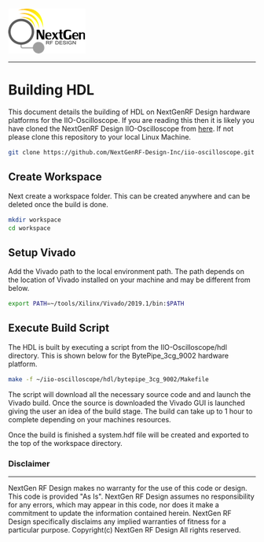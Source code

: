 ![logo](../docs/images/ngrf_logo.png)

---

# Building HDL
This document details the building of HDL on NextGenRF Design hardware platforms for the IIO-Oscilloscope. If you are reading this then it is likely you have cloned the NextGenRF Design IIO-Oscilloscope from [here](https://github.com/NextGenRF-Design-Inc/iio-oscilloscope.git). If not please clone this repository to your local Linux Machine.

```bash
git clone https://github.com/NextGenRF-Design-Inc/iio-oscilloscope.git
```

## Create Workspace

Next create a workspace folder.  This can be created anywhere and can be deleted once the build is done. 

```bash
mkdir workspace
cd workspace
```

## Setup Vivado

Add the Vivado path to the local environment path.  The path depends on the location of Vivado installed on your machine and may be different from below.

```bash
export PATH=~/tools/Xilinx/Vivado/2019.1/bin:$PATH
```

## Execute Build Script

The HDL is built by executing a script from the IIO-Oscilloscope/hdl directory.  This is shown below for the BytePipe_3cg_9002 hardware platform.  

```bash
make -f ~/iio-oscilloscope/hdl/bytepipe_3cg_9002/Makefile 
```

The script will download all the necessary source code and and launch the Vivado build.  Once the source is downloaded the Vivado GUI is launched giving the user an idea of the build stage.  The build can take up to 1 hour to complete depending on your machines resources. 

Once the build is finished a system.hdf file will be created and exported to the top of the workspace directory. 

### Disclaimer
----------------------
NextGen RF Design makes no warranty for the use of this code or design. This code is provided  "As Is". NextGen RF Design assumes no responsibility for
any errors, which may appear in this code, nor does it make a commitment to update the information contained herein. NextGen RF Design specifically
disclaims any implied warranties of fitness for a particular purpose.
Copyright(c) NextGen RF Design
All rights reserved.